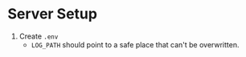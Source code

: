 # Server Setup

1. Create `.env`
    - `LOG_PATH` should point to a safe place that can't be overwritten. 